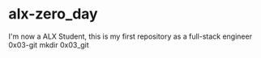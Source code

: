 # alx-zero_day
I'm now a ALX Student, this is my first repository as a full-stack engineer
0x03-git 
mkdir 0x03_git
